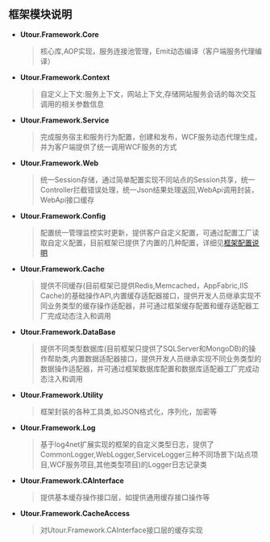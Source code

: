 ## 框架模块说明
* **Utour.Framework.Core**
  >核心库,AOP实现，服务连接池管理，Emit动态编译（客户端服务代理编译）
* **Utour.Framework.Context**
  >自定义上下文:服务上下文，网站上下文,存储网站服务会话的每次交互调用的相关参数信息
* **Utour.Framework.Service**
  >完成服务宿主和服务行为配置，创建和发布，WCF服务动态代理生成，并为客户端提供了统一调用WCF服务的方式
* **Utour.Framework.Web**
  >统一Session存储，通过简单配置实现不同站点的Session共享，统一Controller拦截错误处理，统一Json结果处理返回,WebApi调用封装，WebApi接口缓存
* **Utour.Framework.Config**
  >配置统一管理监控实时更新，提供客户自定义配置，可通过配置工厂读取自定义配置，目前框架已提供了内置的几种配置，详细见[框架配置说明][0]
* **Utour.Framework.Cache**
  >提供不同缓存(目前框架已提供Redis,Memcached，AppFabric,IIS Cache)的基础操作API,内置缓存适配器接口，提供开发人员继承实现不同业务类型的缓存操作适配器，并可通过框架缓存配置和缓存适配器工厂完成动态注入和调用
* **Utour.Framework.DataBase**
  >提供不同类型数据库(目前框架只提供了SQLServer和MongoDB)的操作帮助类,内置数据适配器接口，提供开发人员继承实现不同业务类型的数据操作适配器，并可通过框架数据库配置和数据库适配器工厂完成动态注入和调用
* **Utour.Framework.Utility**
  >框架封装的各种工具类,如JSON格式化，序列化，加密等
* **Utour.Framework.Log**
  >基于log4net扩展实现的框架的自定义类型日志，提供了CommonLogger,WebLogger,ServiceLogger三种不同场景下(站点项目,WCF服务项目,其他类型项目)的Logger日志记录类
* **Utour.Framework.CAInterface**
  >提供基本缓存操作接口层，如提供通用缓存接口操作等
* **Utour.Framework.CacheAccess**
  >对Utour.Framework.CAInterface接口层的缓存实现






[0]:../configintro/kuang_jia_pei_zhi_yang_li.md
